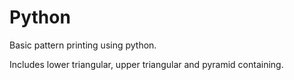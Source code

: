 # Python
Basic pattern printing using python.


Includes lower triangular, upper triangular and pyramid containing.
